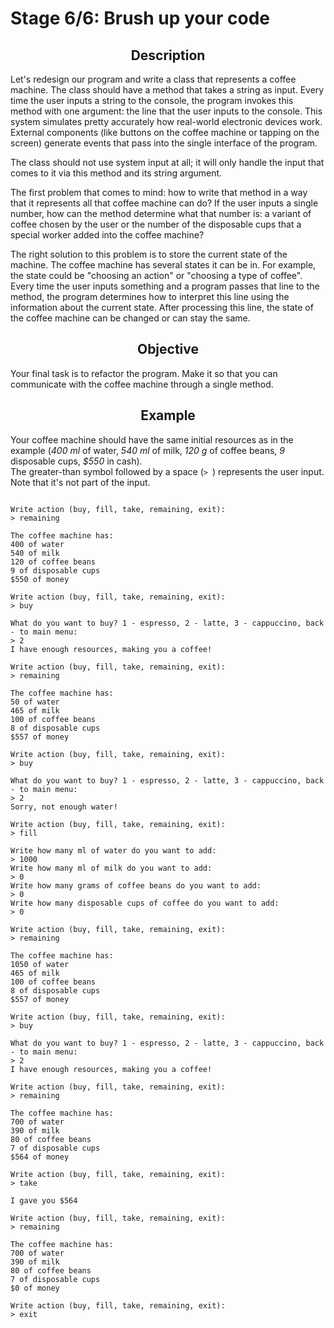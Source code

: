 <h1>Stage 6/6: Brush up your code</h1>

<h2 style="text-align: center;">Description</h2>

<p>Let's redesign our program and write a class that represents a coffee machine. The class should have a method that takes a string as input. Every time the user inputs a string to the console, the program invokes this method with one argument: the line that the user inputs to the console. This system simulates pretty accurately how real-world electronic devices work. External components (like buttons on the coffee machine or tapping on the screen) generate events that pass into the single interface of the program.</p>

<p>The class should not use system input at all; it will only handle the input that comes to it via this method and its string argument.</p>

<p>The first problem that comes to mind: how to write that method in a way that it represents all that coffee machine can do? If the user inputs a single number, how can the method determine what that number is: a variant of coffee chosen by the user or the number of the disposable cups that a special worker added into the coffee machine?</p>

<p>The right solution to this problem is to store the current state of the machine. The coffee machine has several states it can be in. For example, the state could be "choosing an action" or "choosing a type of coffee". Every time the user inputs something and a program passes that line to the method, the program determines how to interpret this line using the information about the current state. After processing this line, the state of the coffee machine can be changed or can stay the same.</p>

<h2 style="text-align: center;">Objective</h2>

<p>Your final task is to refactor the program. Make it so that you can communicate with the coffee machine through a single method.</p>

<h2 style="text-align: center;">Example</h2>

<p>Your coffee machine should have the same initial resources as in the example (<em>400 ml</em> of water, <em>540 ml</em> of milk, <em>120 g</em> of coffee beans, <em>9</em> disposable cups, <em>$550</em> in cash).<br>
The greater-than symbol followed by a space (<code class="java">&gt; </code>) represents the user input. Note that it's not part of the input.</p>

<pre><code class="language-no-highlight">
Write action (buy, fill, take, remaining, exit):
&gt; remaining

The coffee machine has:
400 of water
540 of milk
120 of coffee beans
9 of disposable cups
$550 of money

Write action (buy, fill, take, remaining, exit):
&gt; buy

What do you want to buy? 1 - espresso, 2 - latte, 3 - cappuccino, back - to main menu:
&gt; 2
I have enough resources, making you a coffee!

Write action (buy, fill, take, remaining, exit):
&gt; remaining

The coffee machine has:
50 of water
465 of milk
100 of coffee beans
8 of disposable cups
$557 of money

Write action (buy, fill, take, remaining, exit):
&gt; buy

What do you want to buy? 1 - espresso, 2 - latte, 3 - cappuccino, back - to main menu:
&gt; 2
Sorry, not enough water!

Write action (buy, fill, take, remaining, exit):
&gt; fill

Write how many ml of water do you want to add:
&gt; 1000
Write how many ml of milk do you want to add:
&gt; 0
Write how many grams of coffee beans do you want to add:
&gt; 0
Write how many disposable cups of coffee do you want to add:
&gt; 0

Write action (buy, fill, take, remaining, exit):
&gt; remaining

The coffee machine has:
1050 of water
465 of milk
100 of coffee beans
8 of disposable cups
$557 of money

Write action (buy, fill, take, remaining, exit):
&gt; buy

What do you want to buy? 1 - espresso, 2 - latte, 3 - cappuccino, back - to main menu:
&gt; 2
I have enough resources, making you a coffee!

Write action (buy, fill, take, remaining, exit):
&gt; remaining

The coffee machine has:
700 of water
390 of milk
80 of coffee beans
7 of disposable cups
$564 of money

Write action (buy, fill, take, remaining, exit):
&gt; take

I gave you $564

Write action (buy, fill, take, remaining, exit):
&gt; remaining

The coffee machine has:
700 of water
390 of milk
80 of coffee beans
7 of disposable cups
$0 of money

Write action (buy, fill, take, remaining, exit):
&gt; exit</code></pre>
